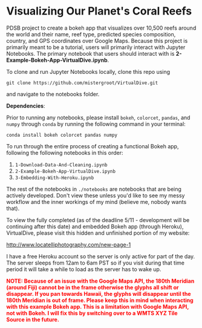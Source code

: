 # Visualizing Our Planet's Coral Reefs

PDSB project to create a bokeh app that visualizes over 10,500 reefs around the world and their name, reef type, predicted species composition, country, and GPS coordinates over Google Maps. Because this project is primarily meant to be a tutorial, users will primarily interact with Jupyter Notebooks. The primary notebook that users should interact with is **2-Example-Bokeh-App-VirtualDive.ipynb**.

To clone and run Jupyter Notebooks locally, clone this repo using

`git clone https://github.com/mistergroot/VirtualDive.git`

and navigate to the notebooks folder.

**Dependencies**:

Prior to running any notebooks, please install `bokeh`, `colorcet`, `pandas`, and `numpy` through `conda` by running the following command in your terminal:

`conda install bokeh colorcet pandas numpy`

To run through the entire process of creating a functional Bokeh app, following the following notebooks in this order:

1. `1-Download-Data-And-Cleaning.ipynb`
2. `2-Example-Bokeh-App-VirtualDive.ipynb`
3. `3-Embedding-With-Heroku.ipynb`

The rest of the notebooks in `./notebooks` are notebooks that are being actively developed. Don't view these unless you'd like to see my messy workflow and the inner workings of my mind (believe me, nobody wants that).

To view the fully completed (as of the deadline 5/11 - development will be continuing after this date) and embedded Bokeh app (through Heroku), VirtualDive, please visit this hidden and unfinished portion of my website:

http://www.locatelliphotography.com/new-page-1

I have a free Heroku account so the server is only active for part of the day. The server sleeps from 12am to 6am PST so if you visit during that time period it will take a while to load as the server has to wake up.

<span style="color:red">**NOTE: Because of an issue with the Google Maps API, the 180th Meridian (around Fiji) cannot be in the frame otherwise the glyphs all shift or disappear. If you pan towards Hawaii, the glyphs will disappear until the 180th Meridian is out of frame. Please keep this in mind when interacting with this example Bokeh app. This is a limitation with Google Maps API, not with Bokeh. I will fix this by switching over to a WMTS XYZ Tile Source in the future.**</span>